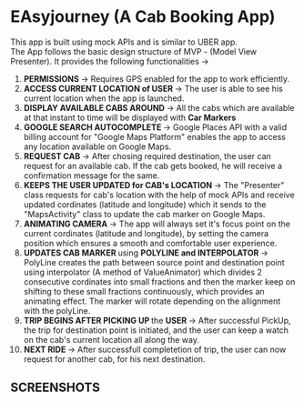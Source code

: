 # EAsyjourney (A Cab Booking App)
This app is built using mock APIs and is similar to UBER app. <br>
The App follows the basic design structure of MVP - (Model View Presenter).
It provides the following functionalities -> <br>
1. <b> PERMISSIONS </b> -> Requires GPS enabled for the app to work efficiently.
2. <b> ACCESS CURRENT LOCATION of USER </b> -> The user is able to see his current location when the app is launched.
3. <b> DISPLAY AVAILABLE CABS AROUND </b> -> All the cabs which are available at that instant to time will be displayed with <b> Car Markers </b>
4. <b> GOOGLE SEARCH AUTOCOMPLETE </b> -> Google Places API with a valid billing account for "Google Maps Platform" enables the app to access any location available on Google Maps.
5. <b> REQUEST CAB </b> -> After chosing required destination, the user can request for an available cab. If the cab gets booked, he will receive a confirmation message for the same.
6. <b> KEEPS THE USER UPDATED for CAB's LOCATION </b> ->  The "Presenter" class requests for cab's location with the help of mock APIs and receive updated cordinates (latitude and longitude) which it sends to the "MapsActivity" class to update the cab marker on Google Maps.
7. <b> ANIMATING CAMERA </b> -> The app will always set it's focus point on the current cordinates (latitude and longitude), by setting the camera position which ensures a smooth and comfortable user experience.
8. <b> UPDATES CAB MARKER </b > using <b> POLYLINE and INTERPOLATOR </b> -> PolyLine creates the path between source point and destination point using interpolator (A method of ValueAnimator) which divides 2 consecutive cordinates into small fractions and then the marker keep on shifting to these small fractions continuously, which provides an animating effect. The marker will rotate depending on the allignment with the polyLine.
9. <b> TRIP BEGINS AFTER PICKING UP </b> the <b> USER </b> -> After successful PickUp, the trip for destination point is initiated, and the user can keep a watch on the cab's current location all along the way.
10. <b> NEXT RIDE </b> -> After successfull completetion of trip, the user can now request for another cab, for his next destination. 

## SCREENSHOTS
